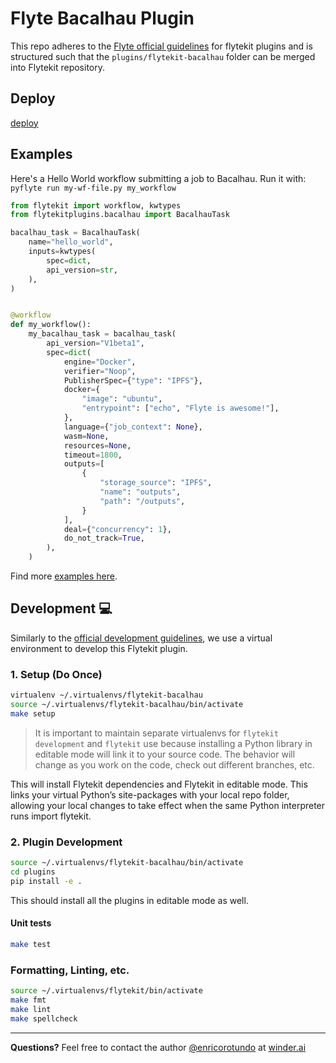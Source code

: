 # Flyte Bacalhau Plugin

This repo adheres to the [Flyte official guidelines](https://github.com/flyteorg/flytekit/tree/master/plugins#guidelines-) for flytekit plugins and is structured such that the `plugins/flytekit-bacalhau` folder can be merged into Flytekit repository.

## Deploy

[deploy](./DEPLOYMENT.md)

## Examples

Here's a Hello World workflow submitting a job to Bacalhau. Run it with: `pyflyte run my-wf-file.py my_workflow`

```python
from flytekit import workflow, kwtypes
from flytekitplugins.bacalhau import BacalhauTask

bacalhau_task = BacalhauTask(
    name="hello_world",
    inputs=kwtypes(
        spec=dict,
        api_version=str,
    ),
)


@workflow
def my_workflow():
    my_bacalhau_task = bacalhau_task(
        api_version="V1beta1",
        spec=dict(
            engine="Docker",
            verifier="Noop",
            PublisherSpec={"type": "IPFS"},
            docker={
                "image": "ubuntu",
                "entrypoint": ["echo", "Flyte is awesome!"],
            },
            language={"job_context": None},
            wasm=None,
            resources=None,
            timeout=1800,
            outputs=[
                {
                    "storage_source": "IPFS",
                    "name": "outputs",
                    "path": "/outputs",
                }
            ],
            deal={"concurrency": 1},
            do_not_track=True,
        ),
    )
```

Find more [examples here](./plugins/flytekit-bacalhau/examples/).



## Development :computer:

Similarly to the [official development guidelines](https://docs.flyte.org/projects/flytekit/en/latest/contributing.html#contribute-code), we use a virtual environment to develop this Flytekit plugin.

### 1. Setup (Do Once)

```bash
virtualenv ~/.virtualenvs/flytekit-bacalhau
source ~/.virtualenvs/flytekit-bacalhau/bin/activate
make setup
```

> It is important to maintain separate virtualenvs for `flytekit development` and `flytekit` use because installing a Python library in editable mode will link it to your source code. The behavior will change as you work on the code, check out different branches, etc.

This will install Flytekit dependencies and Flytekit in editable mode. This links your virtual Python’s site-packages with your local repo folder, allowing your local changes to take effect when the same Python interpreter runs import flytekit.


### 2. Plugin Development

```bash
source ~/.virtualenvs/flytekit-bacalhau/bin/activate
cd plugins
pip install -e .
```

This should install all the plugins in editable mode as well.

#### Unit tests

```bash
make test
```

### Formatting, Linting, etc.

```bash
source ~/.virtualenvs/flytekit/bin/activate
make fmt
make lint
make spellcheck
```

---

**Questions?** Feel free to contact the author [@enricorotundo](https://github.com/enricorotundo) at [winder.ai](winder.ai)